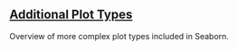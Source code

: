## [Additional Plot Types](https://campus.datacamp.com/courses/intermediate-data-visualization-with-seaborn/additional-plot-types)

 Overview of more complex plot types included in Seaborn.

 <br>

 